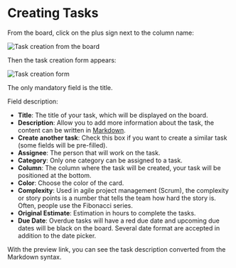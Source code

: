 Creating Tasks
==============

From the board, click on the plus sign next to the column name:

![Task creation from the board](http://kanboard.net/screenshots/documentation/task-creation-board.png)

Then the task creation form appears:

![Task creation form](http://kanboard.net/screenshots/documentation/task-creation-form.png)

The only mandatory field is the title.

Field description:

- **Title**: The title of your task, which will be displayed on the board.
- **Description**: Allow you to add more information about the task, the content can be written in [Markdown](http://kanboard.net/documentation/syntax-guide).
- **Create another task**: Check this box if you want to create a similar task (some fields will be pre-filled).
- **Assignee**: The person that will work on the task.
- **Category**: Only one category can be assigned to a task.
- **Column**: The column where the task will be created, your task will be positioned at the bottom.
- **Color**: Choose the color of the card.
- **Complexity**: Used in agile project management (Scrum), the complexity or story points is a number that tells the team how hard the story is. Often, people use the Fibonacci series.
- **Original Estimate**: Estimation in hours to complete the tasks.
- **Due Date**: Overdue tasks will have a red due date and upcoming due dates will be black on the board. Several date format are accepted in addition to the date picker.

With the preview link, you can see the task description converted from the Markdown syntax.